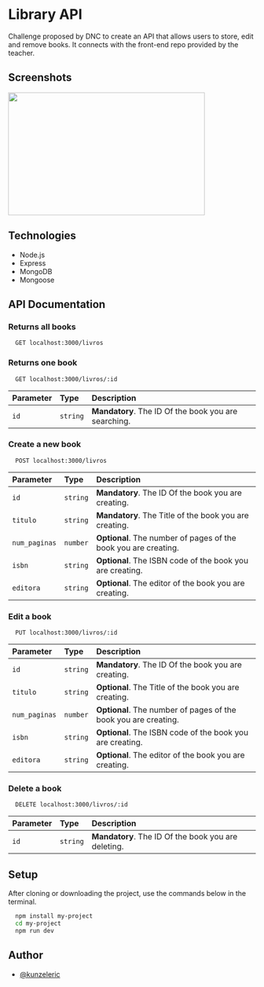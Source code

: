 
# Library API

Challenge proposed by DNC to create an API that allows users to store, edit and remove books. It connects with the front-end repo provided by the teacher.

## Screenshots

<img src="https://github.com/kunzeleric/challenge-book-register/assets/114115220/1d30ce25-c296-4164-954e-efb344a1998a" width="400" height="250"/>


## Technologies

- Node.js
- Express
- MongoDB
- Mongoose

## API Documentation

### Returns all books

```http
  GET localhost:3000/livros
```

### Returns one book

```http
  GET localhost:3000/livros/:id
```

| Parameter   | Type       | Description                                   |
| :---------- | :--------- | :------------------------------------------ |
| `id`      | `string` | **Mandatory**. The ID Of the book you are searching. |


### Create a new book

```http
  POST localhost:3000/livros
```

| Parameter   | Type       | Description                                   |
| :---------- | :--------- | :------------------------------------------ |
| `id`      | `string` | **Mandatory**. The ID Of the book you are creating. |
| `titulo`      | `string` | **Mandatory**. The Title of the book you are creating. |
| `num_paginas`      | `number` | **Optional**. The number of pages of the book you are creating. |
| `isbn`      | `string` | **Optional**. The ISBN code of the book you are creating. |
| `editora`      | `string` | **Optional**. The editor of the book you are creating. |

### Edit a book

```http
  PUT localhost:3000/livros/:id
```

| Parameter   | Type       | Description                                   |
| :---------- | :--------- | :------------------------------------------ |
| `id`      | `string` | **Mandatory**. The ID Of the book you are creating. |
| `titulo`      | `string` | **Optional**. The Title of the book you are creating. |
| `num_paginas`      | `number` | **Optional**. The number of pages of the book you are creating. |
| `isbn`      | `string` | **Optional**. The ISBN code of the book you are creating. |
| `editora`      | `string` | **Optional**. The editor of the book you are creating. |


### Delete a book

```http
  DELETE localhost:3000/livros/:id
```

| Parameter   | Type       | Description                                   |
| :---------- | :--------- | :------------------------------------------ |
| `id`      | `string` | **Mandatory**. The ID Of the book you are deleting. |




## Setup

After cloning or downloading the project, use the commands below in the terminal.

```bash
  npm install my-project
  cd my-project
  npm run dev
```
    
## Author

- [@kunzeleric](https://www.github.com/kunzeleric)

